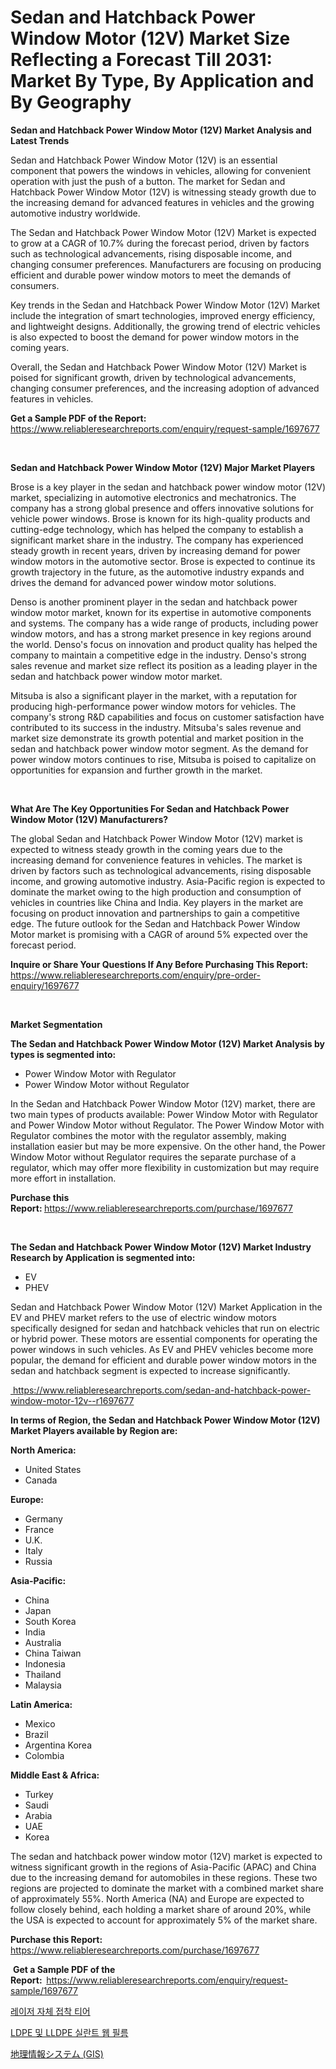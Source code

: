 <p><h1>Sedan and Hatchback Power Window Motor (12V) Market Size Reflecting a Forecast Till 2031: Market By Type, By Application and By Geography</h1></p><p><strong>Sedan and Hatchback Power Window Motor (12V) Market Analysis and Latest Trends</strong></p>
<p><p>Sedan and Hatchback Power Window Motor (12V) is an essential component that powers the windows in vehicles, allowing for convenient operation with just the push of a button. The market for Sedan and Hatchback Power Window Motor (12V) is witnessing steady growth due to the increasing demand for advanced features in vehicles and the growing automotive industry worldwide.</p><p>The Sedan and Hatchback Power Window Motor (12V) Market is expected to grow at a CAGR of 10.7% during the forecast period, driven by factors such as technological advancements, rising disposable income, and changing consumer preferences. Manufacturers are focusing on producing efficient and durable power window motors to meet the demands of consumers.</p><p>Key trends in the Sedan and Hatchback Power Window Motor (12V) Market include the integration of smart technologies, improved energy efficiency, and lightweight designs. Additionally, the growing trend of electric vehicles is also expected to boost the demand for power window motors in the coming years.</p><p>Overall, the Sedan and Hatchback Power Window Motor (12V) Market is poised for significant growth, driven by technological advancements, changing consumer preferences, and the increasing adoption of advanced features in vehicles.</p></p>
<p><strong>Get a Sample PDF of the Report:&nbsp;</strong> <a href="https://www.reliableresearchreports.com/enquiry/request-sample/1697677">https://www.reliableresearchreports.com/enquiry/request-sample/1697677</a></p>
<p>&nbsp;</p>
<p><strong>Sedan and Hatchback Power Window Motor (12V) Major Market Players</strong></p>
<p><p>Brose is a key player in the sedan and hatchback power window motor (12V) market, specializing in automotive electronics and mechatronics. The company has a strong global presence and offers innovative solutions for vehicle power windows. Brose is known for its high-quality products and cutting-edge technology, which has helped the company to establish a significant market share in the industry. The company has experienced steady growth in recent years, driven by increasing demand for power window motors in the automotive sector. Brose is expected to continue its growth trajectory in the future, as the automotive industry expands and drives the demand for advanced power window motor solutions.</p><p>Denso is another prominent player in the sedan and hatchback power window motor market, known for its expertise in automotive components and systems. The company has a wide range of products, including power window motors, and has a strong market presence in key regions around the world. Denso's focus on innovation and product quality has helped the company to maintain a competitive edge in the industry. Denso's strong sales revenue and market size reflect its position as a leading player in the sedan and hatchback power window motor market.</p><p>Mitsuba is also a significant player in the market, with a reputation for producing high-performance power window motors for vehicles. The company's strong R&D capabilities and focus on customer satisfaction have contributed to its success in the industry. Mitsuba's sales revenue and market size demonstrate its growth potential and market position in the sedan and hatchback power window motor segment. As the demand for power window motors continues to rise, Mitsuba is poised to capitalize on opportunities for expansion and further growth in the market.</p></p>
<p>&nbsp;</p>
<p><strong>What Are The Key Opportunities For Sedan and Hatchback Power Window Motor (12V) Manufacturers?</strong></p>
<p><p>The global Sedan and Hatchback Power Window Motor (12V) market is expected to witness steady growth in the coming years due to the increasing demand for convenience features in vehicles. The market is driven by factors such as technological advancements, rising disposable income, and growing automotive industry. Asia-Pacific region is expected to dominate the market owing to the high production and consumption of vehicles in countries like China and India. Key players in the market are focusing on product innovation and partnerships to gain a competitive edge. The future outlook for the Sedan and Hatchback Power Window Motor market is promising with a CAGR of around 5% expected over the forecast period.</p></p>
<p><strong>Inquire or Share Your Questions If Any Before Purchasing This Report:</strong> <a href="https://www.reliableresearchreports.com/enquiry/pre-order-enquiry/1697677">https://www.reliableresearchreports.com/enquiry/pre-order-enquiry/1697677</a></p>
<p>&nbsp;</p>
<p><strong>Market Segmentation</strong></p>
<p><strong>The Sedan and Hatchback Power Window Motor (12V) Market Analysis by types is segmented into:</strong></p>
<p><ul><li>Power Window Motor with Regulator</li><li>Power Window Motor without Regulator</li></ul></p>
<p><p>In the Sedan and Hatchback Power Window Motor (12V) market, there are two main types of products available: Power Window Motor with Regulator and Power Window Motor without Regulator. The Power Window Motor with Regulator combines the motor with the regulator assembly, making installation easier but may be more expensive. On the other hand, the Power Window Motor without Regulator requires the separate purchase of a regulator, which may offer more flexibility in customization but may require more effort in installation.</p></p>
<p><strong>Purchase this Report:&nbsp;</strong><a href="https://www.reliableresearchreports.com/purchase/1697677">https://www.reliableresearchreports.com/purchase/1697677</a></p>
<p>&nbsp;</p>
<p><strong>The Sedan and Hatchback Power Window Motor (12V) Market Industry Research by Application is segmented into:</strong></p>
<p><ul><li>EV</li><li>PHEV</li></ul></p>
<p><p>Sedan and Hatchback Power Window Motor (12V) Market Application in the EV and PHEV market refers to the use of electric window motors specifically designed for sedan and hatchback vehicles that run on electric or hybrid power. These motors are essential components for operating the power windows in such vehicles. As EV and PHEV vehicles become more popular, the demand for efficient and durable power window motors in the sedan and hatchback segment is expected to increase significantly.</p></p>
<p><a href="https://www.reliableresearchreports.com/sedan-and-hatchback-power-window-motor-12v--r1697677">&nbsp;https://www.reliableresearchreports.com/sedan-and-hatchback-power-window-motor-12v--r1697677</a></p>
<p><strong>In terms of Region, the Sedan and Hatchback Power Window Motor (12V) Market Players available by Region are:</strong></p>
<p>
    <p> <strong> North America: </strong>
        <ul>
            <li>United States</li>
            <li>Canada</li>
        </ul>
        </p> 
    <p> <strong> Europe: </strong>
        <ul>
            <li>Germany</li>
            <li>France</li>
            <li>U.K.</li>
            <li>Italy</li>
            <li>Russia</li>
        </ul>
        </p> 
    <p> <strong> Asia-Pacific: </strong>
        <ul>
            <li>China</li>
            <li>Japan</li>
            <li>South Korea</li>
            <li>India</li>
            <li>Australia</li>
            <li>China Taiwan</li>
            <li>Indonesia</li>
            <li>Thailand</li>
            <li>Malaysia</li>
        </ul>
        </p> 
    <p> <strong> Latin America: </strong>
        <ul>
            <li>Mexico</li>
            <li>Brazil</li>
            <li>Argentina Korea</li>
            <li>Colombia</li>
        </ul>
        </p> 
    <p> <strong> Middle East & Africa: </strong>
        <ul>
            <li>Turkey</li>
            <li>Saudi</li>
            <li>Arabia</li>
            <li>UAE</li>
            <li>Korea</li>
        </ul>
    </p>
    </p>
<p><p>The sedan and hatchback power window motor (12V) market is expected to witness significant growth in the regions of Asia-Pacific (APAC) and China due to the increasing demand for automobiles in these regions. These two regions are projected to dominate the market with a combined market share of approximately 55%. North America (NA) and Europe are expected to follow closely behind, each holding a market share of around 20%, while the USA is expected to account for approximately 5% of the market share.</p></p>
<p><strong>Purchase this Report: </strong><a href="https://www.reliableresearchreports.com/purchase/1697677">https://www.reliableresearchreports.com/purchase/1697677</a></p>
<p>&nbsp;<strong>Get a Sample PDF of the Report:&nbsp;&nbsp;</strong><a href="https://www.reliableresearchreports.com/enquiry/request-sample/1697677">https://www.reliableresearchreports.com/enquiry/request-sample/1697677</a></p>
<p><strong></strong></p>
<p><p><a href="https://medium.com/@lizaheller2023/%EB%A0%88%EC%9D%B4%EC%A0%80-%EC%9E%90%EC%B2%B4-%EC%A0%91%EC%B0%A9%EC%84%B1-%ED%8B%B0%EC%96%B4-%EC%8B%9C%EC%9E%A5-%ED%86%B5%EC%B0%B0-%EC%8B%9C%EC%9E%A5-%EB%8F%99%ED%96%A5-%EC%84%B1%EC%9E%A5-2024%EB%85%84%EB%B6%80%ED%84%B0-2031%EB%85%84%EA%B9%8C%EC%A7%80-%EC%98%88%EC%B8%A1%EB%90%9C-%EA%B2%83-047285f26ec5">레이저 자체 접착 티어</a></p><p><a href="https://medium.com/@bereniceroberts1978/ldpe-%EB%B0%8F-lldpe-%EC%8B%A4%EB%A7%81-%EC%9B%B9-%ED%95%84%EB%A6%84-%EC%8B%9C%EC%9E%A5-%ED%86%B5%EC%B0%B0-%EC%8B%9C%EC%9E%A5-%EB%8F%99%ED%96%A5-%EC%84%B1%EC%9E%A5-2024%EB%85%84%EB%B6%80%ED%84%B0-2031%EB%85%84%EA%B9%8C%EC%A7%80-%EC%98%88%EC%B8%A1-c29bb998fb2e">LDPE 및 LLDPE 실란트 웹 필름</a></p><p><a href="https://medium.com/@colbu56546/%E5%9C%B0%E7%90%86%E6%83%85%E5%A0%B1%E3%82%B7%E3%82%B9%E3%83%86%E3%83%A0-gis-%E5%B8%82%E5%A0%B4-%E7%A8%AE%E9%A1%9E-%E3%82%A2%E3%83%97%E3%83%AA%E3%82%B1%E3%83%BC%E3%82%B7%E3%83%A7%E3%83%B3-%E5%9C%B0%E7%90%86%E5%88%A5%E3%81%AE%E5%8C%85%E6%8B%AC%E7%9A%84%E3%81%AA%E8%A9%95%E4%BE%A1-884c5ece9dd8">地理情報システム (GIS)</a></p></p>